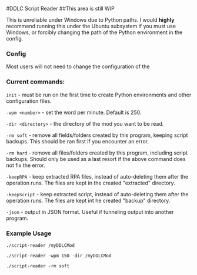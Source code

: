 #DDLC Script Reader
##This area is still WIP

This is unreliable under Windows due to Python paths. I would **highly** recommend running this under the Ubuntu subsystem if you must use Windows, or forcibly changing the path of the Python environment in the config.

### Config ###
Most users will not need to change the configuration of the 

### Current commands:
``init`` - must be run on the first time to create Python environments and other configuration files.

``-wpm <number>`` -  set the word per minute. Default is 250.

``-dir <directory>`` - the directory of the mod you want to be read.

``-rm soft`` - remove all fields/folders created by this program, keeping script backups. This should be ran first if you encounter an error.

``-rm hard`` - remove all files/folders created by this program, including script backups. Should only be used as a last resort if the above command does not fix the error.

``-keepRPA`` - keep extracted RPA files, instead of auto-deleting them after the operation runs. The files are kept in the created "extracted" directory.

``-keepScript`` - keep extracted script, instead of auto-deleting them after the operation runs. The files are kept int he created "backup" directory.

``-json`` - output in JSON format. Useful if tunneling output into another program.

### Example Usage

``./script-reader /myDDLCMod``

``./script-reader -wpm 150 -dir /myDDLCMod``

``./script-reader -rm soft``